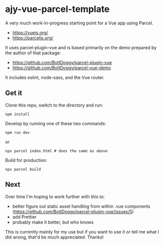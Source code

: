 # ajy-vue-parcel-template

A very much work-in-progress starting point for a Vue app using Parcel.

* <https://vuejs.org/>
* <https://parceljs.org/>

It uses parcel-plugin-vue and is based primarily on the demo prepared by the author of that package:

* <https://github.com/BoltDoggy/parcel-plugin-vue>
* <https://github.com/BoltDoggy/parcel-vue-demo>

It includes eslint, node-sass, and the Vue router.

## Get it

Clone this repo, switch to the directory and run:

```
npm install
```

Develop by running one of these two commands:

```
npm run dev
```

or

```
npx parcel index.html # does the same as above
```

Build for production:

```
npx parcel build
```

## Next

Over time I'm hoping to work further with this to:

* better figure out static asset handling from within .vue components (https://github.com/BoltDoggy/parcel-plugin-vue/issues/5)
* add Prettier
* probably make it better, but who knows

This is currently mainly for my use but if you want to use it or tell me what I did wrong, that'd be much appreciated. Thanks!